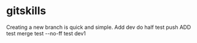 # gitskills
Creating a new branch is quick and simple.
Add
dev do half
test push
ADD test
merge test
--no-ff test
dev1
